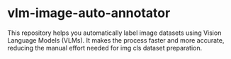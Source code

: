 # vlm-image-auto-annotator
This repository helps you automatically label image datasets using Vision Language Models (VLMs). It makes the process faster and more accurate, reducing the manual effort needed for img cls dataset preparation.
